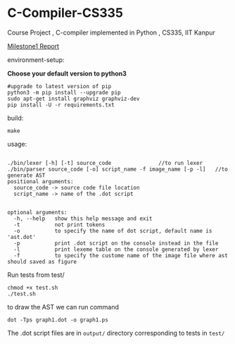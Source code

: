# C-Compiler-CS335
Course Project , C-compiler implemented in Python , CS335, IIT Kanpur
<br>
<!-- [Milestone1 Report (Latex)](https://github.com/RohitRanjangit/C-Compiler-CS335/blob/main/Documentation/CS335_Project_Milestone1.pdf) -->
[Milestone1 Report](reports/CS335_Project_Milestone1.pdf)

environment-setup:

**Choose your default version to python3**
```
#upgrade to latest version of pip
python3 -m pip install --upgrade pip
sudo apt-get install graphviz graphviz-dev
pip install -U -r requirements.txt
```


build: 
```
make
```

usage:
```

./bin/lexer [-h] [-t] source_code               //to run lexer
./bin/parser source_code [-o] script_name -f image_name [-p -l]   //to generate AST
positional arguments:
  source_code -> source code file location
  script_name -> name of the .dot script
  

optional arguments:
  -h, --help   show this help message and exit
  -t           not print tokens
  -o           to specify the name of dot script, default name is 'ast.dot'
  -p           print .dot script on the console instead in the file
  -l           print lexeme table on the console generated by lexer
  -f           to specify the custome name of the image file where ast should saved as figure
```

Run tests from test/
```
chmod +x test.sh
./test.sh
```

to draw the AST
we can run command
```
dot -Tps graph1.dot -o graph1.ps
```
The .dot script files are in `output/` directory corresponding to tests in `test/`
